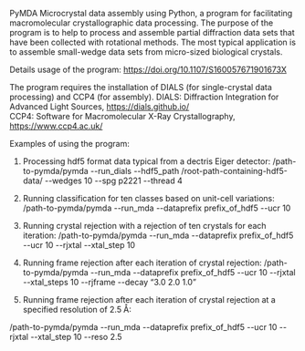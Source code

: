PyMDA  Microcrystal data assembly using Python, a program for facilitating macromolecular crystallographic data processing. 
The purpose of the program is to help to process and assemble partial diffraction data sets that have been collected with rotational methods. The most typical application is to assemble small-wedge data sets from micro-sized biological crystals. 

Details usage of the program: https://doi.org/10.1107/S160057671901673X

The program requires the installation of DIALS (for single-crystal data processing) and CCP4 (for assembly).
DIALS: Diffraction Integration for Advanced Light Sources, https://dials.github.io/  
CCP4: Software for Macromolecular X-Ray Crystallography, https://www.ccp4.ac.uk/

Examples of using the program: 
1. Processing hdf5 format data typical from a dectris Eiger detector:
/path-to-pymda/pymda --run_dials --hdf5_path /root-path-containing-hdf5-data/ --wedges 10 --spg p2221 --thread 4

2. Running classification for ten classes based on unit-cell variations:
/path-to-pymda/pymda --run_mda --dataprefix prefix_of_hdf5 --ucr 10

3. Running crystal rejection with a rejection of ten crystals for each iteration:
/path-to-pymda/pymda --run_mda --dataprefix prefix_of_hdf5 --ucr 10 --rjxtal --xtal_step 10

4. Running frame rejection after each iteration of crystal rejection:
/path-to-pymda/pymda --run_mda --dataprefix prefix_of_hdf5 --ucr 10 --rjxtal --xtal_steps 10 --rjframe --decay “3.0 2.0 1.0”

5. Running frame rejection after each iteration of crystal rejection at a specified resolution of 2.5 Å:

/path-to-pymda/pymda --run_mda --dataprefix prefix_of_hdf5 --ucr 10 --rjxtal --xtal_step 10 --reso 2.5



